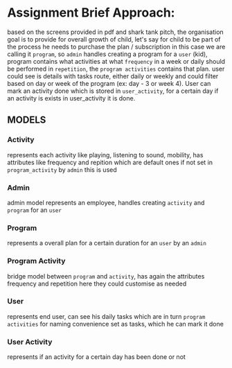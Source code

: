 # Assignment Brief Approach:
based on the screens provided in pdf and shark tank pitch, the organisation goal is to provide for overall growth of child, let's say for child to be part of the process he needs to purchase the plan / subscription in this case we are calling it `program`, so `admin` handles creating a program for a `user` (kid), program contains what activities at what `frequency` in a week or daily should be performed in `repetition`, the `program activities` contains that plan. user could see is details with tasks route, either daily or weekly and could filter based on day or week of the program (ex: day - 3 or week 4). User can mark an activity done which is stored in `user_activity`, for a certain day if an activity is exists in user_activity it is done.

## MODELS

### Activity
represents each activity like playing, listening to sound, mobility, has attributes like frequency and repition which are default ones if not set in `program_activity` by `admin` this is used

### Admin
admin model represents an employee, handles creating `activity` and `program` for an `user`

### Program
represents a overall plan for a certain duration for an `user` by an `admin`

### Program Activity
bridge model between `program` and `activity`, has again the attributes frequency and repetition here they could customise as needed

### User
represents end user, can see his daily tasks which are in turn `program activities` for naming convenience set as tasks, which he can mark it done

### User Activity
represents if an activity for a certain day has been done or not




